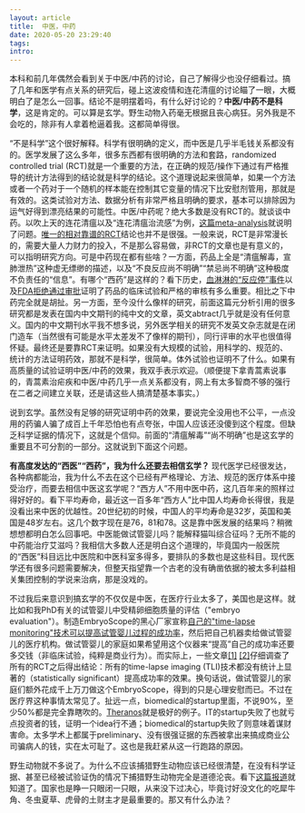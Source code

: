 ```yaml
---
layout: article
title:  中医，中药
date: 2020-05-20 23:29:40
tags:
intro: 
---
```

本科和前几年偶然会看到关于中医/中药的讨论，自己了解得少也没仔细看过。搞了几年和医学有点关系的研究后，碰上这波疫情和连花清瘟的讨论瞄了一眼，大概明白了是怎么一回事。结论不是明摆着吗，有什么好讨论的？**中医/中药不是科学**，这是肯定的。可以算是玄学。野生动物入药毫无根据且丧心病狂。另外我是不会吃的，除非有人拿着枪逼着我。这都简单得很。

“不是科学”这个很好解释。科学有很明确的定义，而中医是几乎半毛钱关系都没有的。医学发展了这么多年，很多东西都有很明确的方法和套路，randomized controlled trial (RCT)就是一个重要的方法，在正确的规范/操作下通过有严格推导的统计方法得到的结论就是科学的结论。这个道理说起来很简单，如果一个方法或者一个药对于一个随机的样本能在控制其它变量的情况下比安慰剂管用，那就是有效的。这类试验对方法、数据分析有非常严格且明确的要求，基本可以排除因为运气好得到漂亮结果的可能性。中医/中药呢？绝大多数是没有RCT的。就谈谈中药。以吹上天的连花清瘟以及“连花清瘟治流感”为例，[这篇meta-analysis](http://www.wcjm.org/article/10.7507/1672-2531.20120218)就说明了问题。[唯一的相对靠谱的RCT](https://insights.ovid.com/pubmed?pmid=22040504)结论也并不是很强。一般来说，RCT是非常漫长的，需要大量人力财力的投入，不是那么容易做，非RCT的文章也是有意义的，可以指明研究方向。可是中药现在都有些啥？一方面，药品上全是“清瘟解毒，宣肺泄热”这种虚无缥缈的描述，以及“不良反应尚不明确”“禁忌尚不明确”这种极度不负责任的“信息”。有哪个“西药”是这样的？看下历史，[血淋淋的“反应停”事件](https://en.wikipedia.org/wiki/Thalidomide_scandal)以及[FDA拒绝通过审批](https://en.wikipedia.org/wiki/Frances_Oldham_Kelsey#Work_at_the_FDA_and_thalidomide)证明了药品的临床试验和严格的审核有多么重要。相比之下中药完全就是胡扯。另一方面，至今没什么像样的研究，前面这篇元分析引用的很多研究都是发表在国内中文期刊的纯中文的文章，英文abtract几乎就是没有任何意义。国内的中文期刊水平我不想多说，另外医学相关的研究不发英文杂志就是在闭门造车（当然很有可能是水平太差发不了像样的期刊），同行评审的水平也很值得怀疑。最终还是要靠RCT来证明。如果没有大规模的试验，用科学的、规范的、统计的方法证明药效，那就不是科学，很简单。体外试验也证明不了什么。如果有高质量的试验证明中医/中药的效果，我双手表示欢迎。（顺便提下拿青蒿素说事的，青蒿素治疟疾和中医/中药几乎一点关系都没有，网上有太多智商不够的强行在二者之间建立关联，还是请这些人搞清楚基本事实。）

说到玄学。虽然没有足够的研究证明中药的效果，要说完全没用也不公平，一点没用的药骗人骗了成百上千年恐怕也有点夸张，中国人应该还没傻到这个程度。但缺乏科学证据的情况下，这就是个信仰。前面的“清瘟解毒”“尚不明确”也是这玄学的重要且不可分割的一部分。这就说到下面这个问题。

**有高度发达的“西医”“西药”，我为什么还要去相信玄学？** 现代医学已经很发达，各种病都能治，我为什么不去在这个已经有严格理论、方法、规范的医疗体系中接受治疗，而要去相信中医这玄学呢？“西方人”不用中医中药，这几百年来的照样过得好好的。看下平均寿命，最近这一百多年“西方人”比中国人均寿命长得很，我是没看出来中医的优越性。20世纪初的时候，中国人的平均寿命是32岁，英国和美国是48岁左右。这几个数字现在是76，81和78。这是靠中医发展的结果吗？稍微想想都明白怎么回事吧。中医能做试管婴儿吗？能解释猫叫综合征吗？无所不能的中药能治疗艾滋吗？我相信大多数人还是明白这个道理的，毕竟国内一般医院的“西医”科目远比中医院和中医科室多得多，要排队的多数也是这些科目。现代医学还有很多问题需要解决，但整天指望靠一个古老的没有确凿依据的被太多利益相关集团控制的学说来治病，那是没戏的。

不过我后来意识到搞玄学的不仅仅是中医，在医疗行业太多了，美国也是这样。就比如和我PhD有关的试管婴儿中受精卵细胞质量的评估（"embryo evaluation"）。制造EmbryoScope的黑心厂家宣称[自己的"time-lapse monitoring"技术可以提高试管婴儿过程的成功率](https://www.vitrolife.com/products/time-lapse-systems/embryoscope-time-lapse-system/)，然后把自己机器卖给做试管婴儿的医疗机构。做试管婴儿的家庭如果希望用这个仪器来“提高”自己的成功率还要多交钱（非临床试验，纯粹是商业行为）。而实际上，一些文章[\[1\]](https://link.springer.com/article/10.1007/s10815-015-0510-6) [\[2\]](https://journals.plos.org/plosone/article?id=10.1371/journal.pone.0178720)仔细调查了所有的RCT之后得出结论：所有的time-lapse imaging (TLI)技术都没有统计上显著的（statistically significant）提高成功率的效果。换句话说，做试管婴儿的家庭们额外花成千上万刀做这个EmbryoScope，得到的只是心理安慰而已。不过在医疗界这种事情太常见了。扯远一点，biomedical的startup里面，不说90%，至少50%都是完全靠瞎吹的。[Theranos](https://en.wikipedia.org/wiki/Theranos)就是极好的例子。IT的startup失败了也就亏点投资者的钱，证明一个idea行不通；biomedical的startup失败了则意味着谋财害命。太多学术上都属于preliminary、没有很强证据的东西被拿出来搞成商业公司骗病人的钱，实在太可耻了。这也是我赶紧从这一行跑路的原因。

野生动物就不多说了。为什么不应该捕猎野生动物应该已经很清楚，在没有科学证据、甚至已经被试验证伪的情况下捕猎野生动物完全是道德沦丧。看下[这篇报道](https://www.nationalgeographic.com/magazine/2012/03/rhino-wars/)就知道了。国家也是睁一只眼闭一只眼，从来没下过决心，毕竟讨好没文化的吃犀牛角、冬虫夏草、虎骨的土财主才是最重要的。那又有什么办法？

